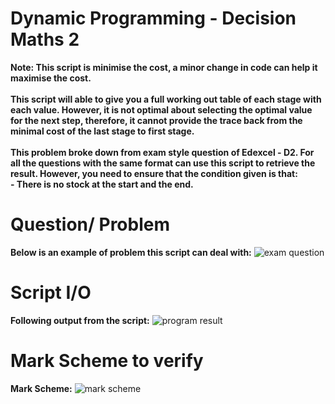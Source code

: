 # Dynamic Programming - Decision Maths 2
**Note: This script is minimise the cost, a minor change in code can help it maximise the cost.**</br></br>**This script will able to give you a full working out table of each stage with each value. However, it is not optimal about selecting the optimal value for the next step, therefore, it cannot provide the trace back from the minimal cost of the last stage to first stage.**</br></br>
**This problem broke down from exam style question of Edexcel - D2. For all the questions with the same format can use this script to retrieve the result. However, you need to ensure that the condition given is that:**</br>
**- There is no stock at the start and the end.**</br>
# Question/ Problem
**Below is an example of problem this script can deal with:**
![exam question](https://user-images.githubusercontent.com/80685605/152661012-16d0af2f-0e1a-4daf-9bb6-ec2c2e5b45c7.png)
# Script I/O
**Following output from the script:**
![program result](https://user-images.githubusercontent.com/80685605/152660989-06a85f14-5688-4b5e-978e-32c724a3e4a0.png)
# Mark Scheme to verify
**Mark Scheme:**
![mark scheme](https://user-images.githubusercontent.com/80685605/152660988-8b89f2fc-9b80-4042-8098-a87eccbd1c2a.png)
